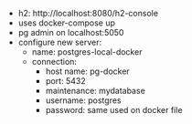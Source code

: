 - h2: http://localhost:8080/h2-console
- uses docker-compose up
- pg admin on localhost:5050
- configure new server:
  - name: postgres-local-docker
  - connection: 
    - host name: pg-docker
    - port: 5432
    - maintenance: mydatabase
    - username: postgres
    - password: same used on docker file